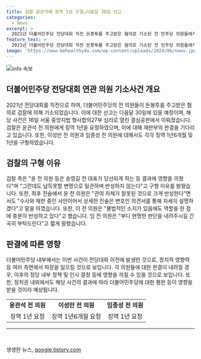 ```yaml
---
title: 검찰 윤관석에 징역 1년 구형…다음달 30일 선고
categories:
  - News
excerpt: >
  2021년 더불어민주당 전당대회 직전 돈봉투를 주고받은 혐의로 기소된 전 민주당 의원들에게 검찰이 징역형을 구형했다. 윤관석 전 의원에게는 징역 1년을, 이성만 전 의원에게는 정치자금 교부 혐의에 징역 1년6개월, 수수 혐의에 1년 등 총 2년6개월을 구형했다. 임종성 전 의원에게도 징역 1년을 선고해달라고 요청했다. 검찰은 결과에 영향을 끼친 것으로 납득 못하는 반성이 없다며 구형 이유를 밝혔고, 피고인들은 각각 반성과 현명한 판단을 구하는 발언을 했다. 다음달 30일에 선고 예정이다.
feature_text: >
  2021년 더불어민주당 전당대회 직전 돈봉투를 주고받은 혐의로 기소된 전 민주당 의원들에게 검찰이 징역형을 구형했다. 윤관석 전 의원에게는 징역 1년을, 이성만 전 의원에게는 정치자금 교부 혐의에 징역 1년6개월, 수수 혐의에 1년 등 총 2년6개월을 구형했다. 임종성 전 의원에게도 징역 1년을 선고해달라고 요청했다. 검찰은 결과에 영향을 끼친 것으로 납득 못하는 반성이 없다며 구형 이유를 밝혔고, 피고인들은 각각 반성과 현명한 판단을 구하는 발언을 했다. 다음달 30일에 선고 예정이다.
image: 'https://www.behealthy4u.com/wp-content/uploads/2024/06/news.jpg'
---
```


<p><img src="https://www.behealthy4u.com/wp-content/uploads/2024/06/news.jpg" alt="info 속보" /></p>

<h2 data-ke-size="size26">더불어민주당 전당대회 연관 의원 기소사건 개요</h2>

<p data-ke-size="size16">2021년 전당대회를 직전으로 하여, 더불어민주당의 전 의원들이 돈봉투를 주고받은 혐의로 검찰에 의해 기소되었습니다. 이에 대한 선고는 다음달 30일에 있을 예정이며, 해당 사건은 16일 서울 중앙지법 형사합의27부 심리로 열린 결심공판에서 이뤄졌습니다. 검찰은 윤관석 전 의원에게 징역 1년을 요청하였으며, 이에 대해 재판부의 판결을 기다리고 있습니다. 또한, 이성만 전 의원과 임종성 전 의원에 대해서도 각각 징역 1년6개월 및 1년을 구형하였습니다.</p>

<h2 data-ke-size="size26">검찰의 구형 이유</h2>

<p data-ke-size="size16">검찰 측은 "윤 전 의원 등은 송영길 전 대표가 당선되게 하는 등 결과에 영향을 끼쳤다"며 "그런데도 납득못할 변명으로 일관하며 반성하지 않는다"고 구형 이유를 밝혔습니다. 또한, 최후 진술에서 윤 전 의원은 "관여 자체가 잘못된 것으로 크게 반성한다"면서도 "수사와 재판 중인 사안이어서 상세한 진술은 변호인 의견서를 통해 자세히 설명하겠다"고 말을 아꼈습니다. 또한, 이 전 의원은 "불법적인 소지가 있음에도 역할을 한 점에 충분히 반성하고 있다"고 했습니다. 임 전 의원은 "부디 현명한 판단을 내려주시길 간곡히 부탁드린다"고 짧게 말했습니다.</p>

<h2 data-ke-size="size26">판결에 따른 영향</h2>

<p data-ke-size="size16">더불어민주당 내부에서는 이번 사건이 전당대회 이전에 발생한 것으로, 정치적 영향력 등 여러 측면에서 파장을 일으킬 것으로 보입니다. 각 의원들에 대한 판결이 내려질 경우, 이후의 정당 내부 정책 및 인사 결정 등에 영향을 끼칠 수 있을 것으로 보입니다. 또한, 정치권 내외에서도 해당 사건의 결과에 따라 더불어민주당에 대한 평판 등이 영향을 받을 것이라 예상됩니다.</p>

<table>
    <tbody>
        <tr>
            <td style="text-align: center; height: 17px;"><b>윤관석 전 의원</b></td>
            <td style="text-align: center; height: 17px;"><b>이성만 전 의원</b></td>
            <td style="text-align: center; height: 17px;"><b>임종성 전 의원</b></td>
        </tr>
        <tr>
            <td style="text-align: center; height: 17px;">징역 1년 요청</td>
            <td style="text-align: center; height: 17px;">징역 1년6개월 요청</td>
            <td style="text-align: center; height: 17px;">징역 1년 요청</td>
        </tr>
    </tbody>
</table>

<hr>

<p data-ke-size="size16">&nbsp;</p>
생생한 뉴스, <a href="https://qoogle.tistory.com" rel="dofollow">qoogle.tistory.com</a>


